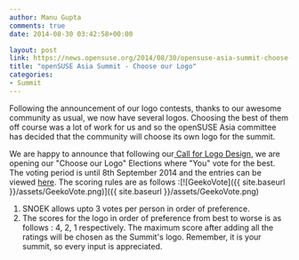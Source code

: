 ```yaml
---
author: Manu Gupta
comments: true
date: 2014-08-30 03:42:58+00:00

layout: post
link: https://news.opensuse.org/2014/08/30/opensuse-asia-summit-choose-our-logo/
title: "openSUSE Asia Summit - Choose our Logo"
categories:
- Summit
---
```

Following the announcement of our logo contests, thanks to our awesome community as usual, we now have several logos. Choosing the best of them off course was a lot of work for us and so the openSUSE Asia committee has decided that the community will choose its own logo for the summit.

We are happy to announce that following our[ Call for Logo Design](http://summit.opensuse.org/#artwork), we are opening our "Choose our Logo" Elections where "You" vote for the best. The voting period is until 8th September 2014 and the entries can be viewed [here](http://vote.suse.org.cn/).
The scoring rules are as follows :[![GeekoVote]({{ site.baseurl }}/assets/GeekoVote.png)]({{ site.baseurl }}/assets/GeekoVote.png)

1. SNOEK allows upto 3 votes per person in order of preference.
2. The scores for the logo in order of preference from best to worse is as follows : 4, 2, 1 respectively.
The maximum score after adding all the ratings will be chosen as the Summit's logo.
Remember, it is your summit, so every input is appreciated.

		
